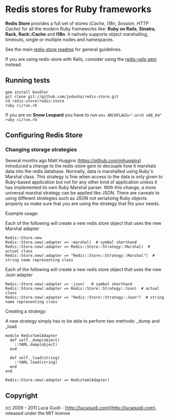 # Redis stores for Ruby frameworks

__Redis Store__ provides a full set of stores (*Cache*, *I18n*, *Session*, *HTTP Cache*) for all the modern Ruby frameworks like: __Ruby on Rails__, __Sinatra__, __Rack__, __Rack::Cache__ and __I18n__. It natively supports object marshalling, timeouts, single or multiple nodes and namespaces.

See the main [redis-store readme](https://github.com/jodosha/redis-store) for general guidelines.

If you are using redis-store with Rails, consider using the [redis-rails gem](https://github.com/jodosha/redis-store/tree/master/redis-rails) instead.

## Running tests

    gem install bundler
    git clone git://github.com/jodosha/redis-store.git
    cd redis-store/redis-store
    ruby ci/run.rb

If you are on **Snow Leopard** you have to run `env ARCHFLAGS="-arch x86_64" ruby ci/run.rb`

## Configuring Redis Store

### Changing storage strategies

Several months ago Matt Huggins (https://github.com/mhuggins) introduced a change to the redis-store gem to decouple how it marshals data into the redis database. Normally, data is marshalled using Ruby's Marshal class. This strategy is fine when access to the data is only given to Ruby-based application but not for any other kind of application unless it has implemented its own Ruby Marshal parser. With this change, a more universal marshal strategy can be applied like JSON. There are caveats to using different strategies such as JSON not serializing Ruby objects properly so make sure that you are using the strategy that fits your needs.

Example usage:

Each of the following will create a new redis store object that uses the new Marshal adapter

    Redis::Store.new
    Redis::Store.new(:adapter => :marshal)  # symbol shorthand
    Redis::Store.new(:adapter => Redis::Store::Strategy::Marshal)  # actual class
    Redis::Store.new(:adapter => "Redis::Store::Strategy::Marshal")  # string name representing class

Each of the following will create a new redis store object that uses the new Json adapter

    Redis::Store.new(:adapter => :json)   # symbol shorthand
    Redis::Store.new(:adapter => Redis::Store::Strategy::Json)  # actual class
    Redis::Store.new(:adapter => "Redis::Store::Strategy::Json")  # string name representing class

Creating a strategy:

A new strategy simply has to be able to perform two methods: _dump and _load.

    module RedisYamlAdapter
      def self._dump(object)
        ::YAML.dump(object)
      end

      def self._load(string)
        ::YAML.load(string)
      end
    end

    Redis::Store.new(:adapter => RedisYamlAdapter)

## Copyright

(c) 2009 - 2011 Luca Guidi - [http://lucaguidi.com](http://lucaguidi.com), released under the MIT license

